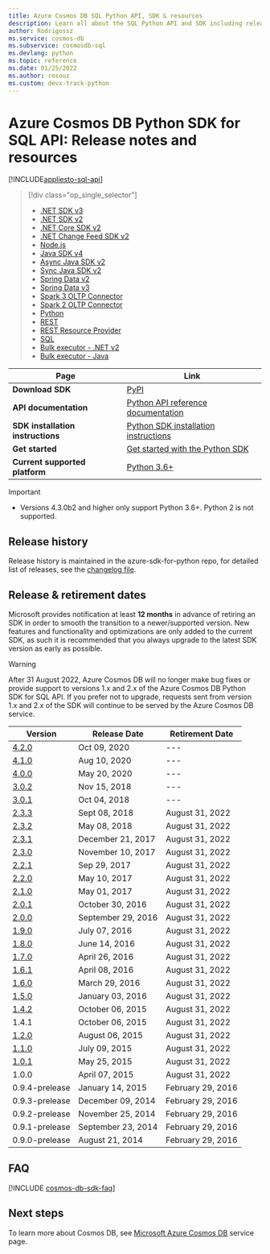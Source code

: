 ```yaml
---
title: Azure Cosmos DB SQL Python API, SDK & resources
description: Learn all about the SQL Python API and SDK including release dates, retirement dates, and changes made between each version of the Azure Cosmos DB Python SDK.
author: Rodrigossz
ms.service: cosmos-db
ms.subservice: cosmosdb-sql
ms.devlang: python
ms.topic: reference
ms.date: 01/25/2022
ms.author: rosouz
ms.custom: devx-track-python
---
```

# Azure Cosmos DB Python SDK for SQL API: Release notes and resources
[!INCLUDE[appliesto-sql-api](../includes/appliesto-sql-api.md)]

> [!div class="op_single_selector"]
> * [.NET SDK v3](sql-api-sdk-dotnet-standard.md)
> * [.NET SDK v2](sql-api-sdk-dotnet.md)
> * [.NET Core SDK v2](sql-api-sdk-dotnet-core.md)
> * [.NET Change Feed SDK v2](sql-api-sdk-dotnet-changefeed.md)
> * [Node.js](sql-api-sdk-node.md)
> * [Java SDK v4](sql-api-sdk-java-v4.md)
> * [Async Java SDK v2](sql-api-sdk-async-java.md)
> * [Sync Java SDK v2](sql-api-sdk-java.md)
> * [Spring Data v2](sql-api-sdk-java-spring-v2.md)
> * [Spring Data v3](sql-api-sdk-java-spring-v3.md)
> * [Spark 3 OLTP Connector](sql-api-sdk-java-spark-v3.md)
> * [Spark 2 OLTP Connector](sql-api-sdk-java-spark.md)
> * [Python](sql-api-sdk-python.md)
> * [REST](/rest/api/cosmos-db/)
> * [REST Resource Provider](/rest/api/cosmos-db-resource-provider/)
> * [SQL](sql-query-getting-started.md)
> * [Bulk executor - .NET  v2](sql-api-sdk-bulk-executor-dot-net.md)
> * [Bulk executor - Java](sql-api-sdk-bulk-executor-java.md)

| Page| Link |
|---|---|
|**Download SDK**|[PyPI](https://pypi.org/project/azure-cosmos)|
|**API documentation**|[Python API reference documentation](/python/api/azure-cosmos/azure.cosmos?preserve-view=true&view=azure-python)|
|**SDK installation instructions**|[Python SDK installation instructions](https://github.com/Azure/azure-sdk-for-python/tree/master/sdk/cosmos/azure-cosmos)|
|**Get started**|[Get started with the Python SDK](create-sql-api-python.md)|
|**Current supported platform**|[Python 3.6+](https://www.python.org/downloads/)|

> [!IMPORTANT]
> * Versions 4.3.0b2 and higher only support Python 3.6+. Python 2 is not supported.

## Release history
Release history is maintained in the azure-sdk-for-python repo, for detailed list of releases, see the [changelog file](https://github.com/Azure/azure-sdk-for-python/blob/main/sdk/cosmos/azure-cosmos/CHANGELOG.md).

## Release & retirement dates

Microsoft provides notification at least **12 months** in advance of retiring an SDK in order to smooth the transition to a newer/supported version. New features and functionality and optimizations are only added to the current SDK, as such it is recommended that you always upgrade to the latest SDK version as early as possible.

> [!WARNING]
> After 31 August 2022, Azure Cosmos DB will no longer make bug fixes or provide support to versions 1.x and 2.x of the Azure Cosmos DB Python SDK for SQL API. If you prefer not to upgrade, requests sent from version 1.x and 2.x of the SDK will continue to be served by the Azure Cosmos DB service.

| Version | Release Date | Retirement Date |
| --- | --- | --- |
| [4.2.0](#420) |Oct 09, 2020 |--- |
| [4.1.0](#410) |Aug 10, 2020 |--- |
| [4.0.0](#400) |May 20, 2020 |--- |
| [3.0.2](#302) |Nov 15, 2018 |--- |
| [3.0.1](#301) |Oct 04, 2018 |--- |
| [2.3.3](#233) |Sept 08, 2018 |August 31, 2022 |
| [2.3.2](#232) |May 08, 2018 |August 31, 2022 |
| [2.3.1](#231) |December 21, 2017 |August 31, 2022 |
| [2.3.0](#230) |November 10, 2017 |August 31, 2022 |
| [2.2.1](#221) |Sep 29, 2017 |August 31, 2022 |
| [2.2.0](#220) |May 10, 2017 |August 31, 2022 |
| [2.1.0](#210) |May 01, 2017 |August 31, 2022 |
| [2.0.1](#201) |October 30, 2016 |August 31, 2022 |
| [2.0.0](#200) |September 29, 2016 |August 31, 2022 |
| [1.9.0](#190) |July 07, 2016 |August 31, 2022 |
| [1.8.0](#180) |June 14, 2016 |August 31, 2022 |
| [1.7.0](#170) |April 26, 2016 |August 31, 2022 |
| [1.6.1](#161) |April 08, 2016 |August 31, 2022 |
| [1.6.0](#160) |March 29, 2016 |August 31, 2022 |
| [1.5.0](#150) |January 03, 2016 |August 31, 2022 |
| [1.4.2](#142) |October 06, 2015 |August 31, 2022 |
| 1.4.1 |October 06, 2015 |August 31, 2022 |
| [1.2.0](#120) |August 06, 2015 |August 31, 2022 |
| [1.1.0](#110) |July 09, 2015 |August 31, 2022 |
| [1.0.1](#101) |May 25, 2015 |August 31, 2022 |
| 1.0.0 |April 07, 2015 |August 31, 2022 |
| 0.9.4-prelease |January 14, 2015 |February 29, 2016 |
| 0.9.3-prelease |December 09, 2014 |February 29, 2016 |
| 0.9.2-prelease |November 25, 2014 |February 29, 2016 |
| 0.9.1-prelease |September 23, 2014 |February 29, 2016 |
| 0.9.0-prelease |August 21, 2014 |February 29, 2016 |

## FAQ

[!INCLUDE [cosmos-db-sdk-faq](../includes/cosmos-db-sdk-faq.md)]

## Next steps

To learn more about Cosmos DB, see [Microsoft Azure Cosmos DB](https://azure.microsoft.com/services/cosmos-db/) service page.
